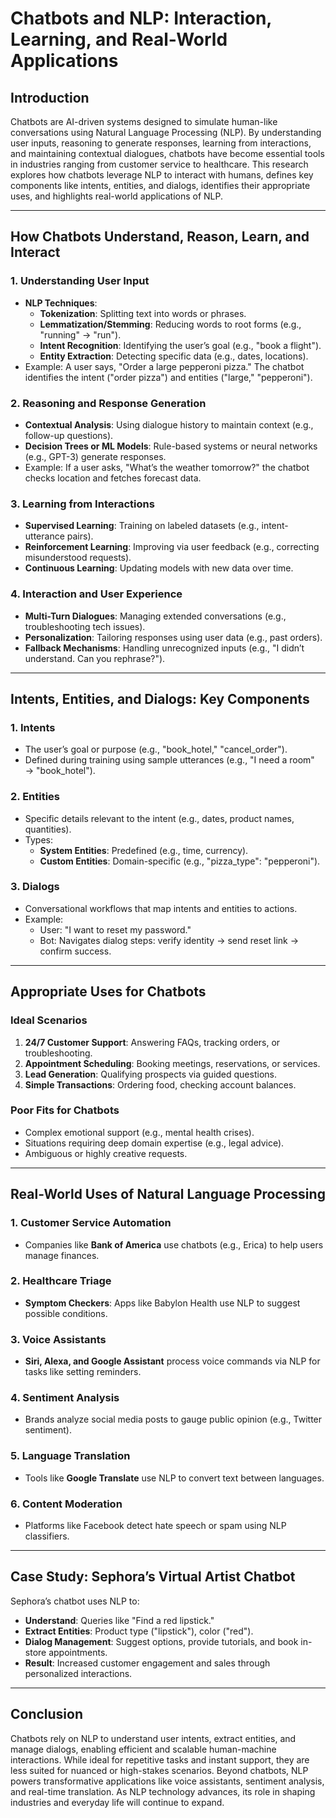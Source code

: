 # Chatbots and NLP: Interaction, Learning, and Real-World Applications  

## Introduction  
Chatbots are AI-driven systems designed to simulate human-like conversations using Natural Language Processing (NLP). By understanding user inputs, reasoning to generate responses, learning from interactions, and maintaining contextual dialogues, chatbots have become essential tools in industries ranging from customer service to healthcare. This research explores how chatbots leverage NLP to interact with humans, defines key components like intents, entities, and dialogs, identifies their appropriate uses, and highlights real-world applications of NLP.

---

## How Chatbots Understand, Reason, Learn, and Interact  

### 1. **Understanding User Input**  
   - **NLP Techniques**:  
     - **Tokenization**: Splitting text into words or phrases.  
     - **Lemmatization/Stemming**: Reducing words to root forms (e.g., "running" → "run").  
     - **Intent Recognition**: Identifying the user’s goal (e.g., "book a flight").  
     - **Entity Extraction**: Detecting specific data (e.g., dates, locations).  
   - Example: A user says, "Order a large pepperoni pizza." The chatbot identifies the intent ("order pizza") and entities ("large," "pepperoni").  

### 2. **Reasoning and Response Generation**  
   - **Contextual Analysis**: Using dialogue history to maintain context (e.g., follow-up questions).  
   - **Decision Trees or ML Models**: Rule-based systems or neural networks (e.g., GPT-3) generate responses.  
   - Example: If a user asks, "What’s the weather tomorrow?" the chatbot checks location and fetches forecast data.  

### 3. **Learning from Interactions**  
   - **Supervised Learning**: Training on labeled datasets (e.g., intent-utterance pairs).  
   - **Reinforcement Learning**: Improving via user feedback (e.g., correcting misunderstood requests).  
   - **Continuous Learning**: Updating models with new data over time.  

### 4. **Interaction and User Experience**  
   - **Multi-Turn Dialogues**: Managing extended conversations (e.g., troubleshooting tech issues).  
   - **Personalization**: Tailoring responses using user data (e.g., past orders).  
   - **Fallback Mechanisms**: Handling unrecognized inputs (e.g., "I didn’t understand. Can you rephrase?").  

---

## Intents, Entities, and Dialogs: Key Components  

### 1. **Intents**  
   - The user’s goal or purpose (e.g., "book_hotel," "cancel_order").  
   - Defined during training using sample utterances (e.g., "I need a room" → "book_hotel").  

### 2. **Entities**  
   - Specific details relevant to the intent (e.g., dates, product names, quantities).  
   - Types:  
     - **System Entities**: Predefined (e.g., time, currency).  
     - **Custom Entities**: Domain-specific (e.g., "pizza_type": "pepperoni").  

### 3. **Dialogs**  
   - Conversational workflows that map intents and entities to actions.  
   - Example:  
     - User: "I want to reset my password."  
     - Bot: Navigates dialog steps: verify identity → send reset link → confirm success.  

---

## Appropriate Uses for Chatbots  

### Ideal Scenarios  
1. **24/7 Customer Support**: Answering FAQs, tracking orders, or troubleshooting.  
2. **Appointment Scheduling**: Booking meetings, reservations, or services.  
3. **Lead Generation**: Qualifying prospects via guided questions.  
4. **Simple Transactions**: Ordering food, checking account balances.  

### Poor Fits for Chatbots  
- Complex emotional support (e.g., mental health crises).  
- Situations requiring deep domain expertise (e.g., legal advice).  
- Ambiguous or highly creative requests.  

---

## Real-World Uses of Natural Language Processing  

### 1. **Customer Service Automation**  
   - Companies like **Bank of America** use chatbots (e.g., Erica) to help users manage finances.  

### 2. **Healthcare Triage**  
   - **Symptom Checkers**: Apps like Babylon Health use NLP to suggest possible conditions.  

### 3. **Voice Assistants**  
   - **Siri, Alexa, and Google Assistant** process voice commands via NLP for tasks like setting reminders.  

### 4. **Sentiment Analysis**  
   - Brands analyze social media posts to gauge public opinion (e.g., Twitter sentiment).  

### 5. **Language Translation**  
   - Tools like **Google Translate** use NLP to convert text between languages.  

### 6. **Content Moderation**  
   - Platforms like Facebook detect hate speech or spam using NLP classifiers.  

---

## Case Study: Sephora’s Virtual Artist Chatbot  
Sephora’s chatbot uses NLP to:  
- **Understand**: Queries like "Find a red lipstick."  
- **Extract Entities**: Product type ("lipstick"), color ("red").  
- **Dialog Management**: Suggest options, provide tutorials, and book in-store appointments.  
- **Result**: Increased customer engagement and sales through personalized interactions.  

---

## Conclusion  
Chatbots rely on NLP to understand user intents, extract entities, and manage dialogs, enabling efficient and scalable human-machine interactions. While ideal for repetitive tasks and instant support, they are less suited for nuanced or high-stakes scenarios. Beyond chatbots, NLP powers transformative applications like voice assistants, sentiment analysis, and real-time translation. As NLP technology advances, its role in shaping industries and everyday life will continue to expand.  